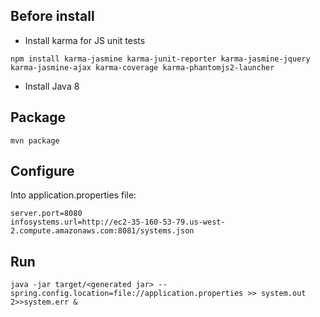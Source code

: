 ## Before install

 * Install karma for JS unit tests
 ```
 npm install karma-jasmine karma-junit-reporter karma-jasmine-jquery karma-jasmine-ajax karma-coverage karma-phantomjs2-launcher
 ```
 * Install Java 8

 ## Package
 ```mvn package```

 ## Configure
Into application.properties file:
```
server.port=8080
infosystems.url=http://ec2-35-160-53-79.us-west-2.compute.amazonaws.com:8081/systems.json
```

 ## Run
 ```
 java -jar target/<generated jar> --spring.config.location=file://application.properties >> system.out 2>>system.err &
```
